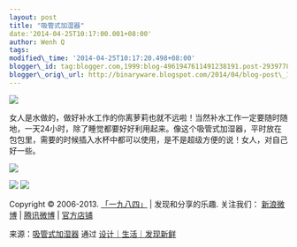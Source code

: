 ```yaml
--- 
layout: post 
title: "吸管式加湿器" 
date:'2014-04-25T10:17:00.001+08:00' 
author: Wenh Q
tags:
modified\_time: '2014-04-25T10:17:20.498+08:00' 
blogger\_id: tag:blogger.com,1999:blog-4961947611491238191.post-2939778507483070824
blogger\_orig\_url: http://binaryware.blogspot.com/2014/04/blog-post\_1195.html
---
```

![](https://images-blogger-opensocial.googleusercontent.com/gadgets/proxy?url=http%3A%2F%2Fsince1984.qiniudn.com%2Fwp-content%2Fuploads%2F2014%2F04%2Fstraw_humidifer3.jpg&container=blogger&gadget=a&rewriteMime=image%2F*)



女人是水做的，做好补水工作的你离萝莉也就不远啦！当然补水工作一定要随时随地，一天24小时，除了睡觉都要好好利用起来。像这个吸管式加湿器，平时放在包包里，需要的时候插入水杯中都可以使用，是不是超级方便的说！女人，对自己好一些。







![](https://images-blogger-opensocial.googleusercontent.com/gadgets/proxy?url=http%3A%2F%2Fsince1984.qiniudn.com%2Fwp-content%2Fuploads%2F2014%2F04%2Fstraw_humidifer.jpg&container=blogger&gadget=a&rewriteMime=image%2F*)



![](https://images-blogger-opensocial.googleusercontent.com/gadgets/proxy?url=http%3A%2F%2Fsince1984.qiniudn.com%2Fwp-content%2Fuploads%2F2014%2F04%2Fstraw_humidifer2.jpg&container=blogger&gadget=a&rewriteMime=image%2F*)
![](https://images-blogger-opensocial.googleusercontent.com/gadgets/proxy?url=http%3A%2F%2Fsince1984.qiniudn.com%2Fwp-content%2Fuploads%2F2014%2F04%2Fstraw_humidifer4.jpg&container=blogger&gadget=a&rewriteMime=image%2F*)



Copyright © 2006-2013. [「一九八四」](http://since1984.cn/) |
发现和分享的乐趣. 关注我们： [新浪微博](http://i.since1984.cn/feedweibo)
| [腾讯微博](http://i.since1984.cn/feedtweibo) |
[官方店铺](http://i.since1984.cn/feedshop)
<div>




</div>

<div>

来源：[吸管式加湿器](http://since1984.cn/post/2014-04-24/personal-humidity) 通过 [设计｜生活｜发现新鲜](http://since1984.cn/)

</div>
